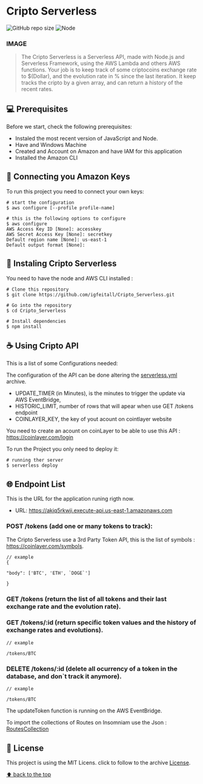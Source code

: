 # Cripto Serverless

<!---Esses são exemplos. Veja https://shields.io para outras pessoas ou para personalizar este conjunto de escudos. Você pode querer incluir dependências, status do projeto e informações de licença aqui--->

![GitHub repo size](https://img.shields.io/github/repo-size/iuricode/README-template?style=for-the-badge)
![Node](https://img.shields.io/node/v/serverless?style=for-the-badge)


### IMAGE
 
> The Cripto Serverless is a Serverless API, made with Node.js and Serverless Framework, using the AWS Lambda and others AWS functions. Your job is to keep track of some criptocoins exchange rate to $(Dollar), and the evolution rate in % since the last iteration. It keep tracks the cripto by a given array, and can return a history of the recent rates.

## 💻 Prerequisites

Before we start, check the following prerequisites:

* Instaled the most recent version of JavaScript and Node.
* Have and Windows Machine
* Created and Account on Amazon and have IAM for this application
* Installed the Amazon CLI

## 🤖 Connecting you Amazon Keys

To run this project you need to connect your own keys:

```
# start the configuration
$ aws configure [--profile profile-name]

# this is the following options to configure
$ aws configure
AWS Access Key ID [None]: accesskey
AWS Secret Access Key [None]: secretkey
Default region name [None]: us-east-1
Default output format [None]: 
```


## 🚀 Instaling Cripto Serverless

You need to have the node and AWS CLI installed :

```
# Clone this repository
$ git clone https://github.com/igfeitall/Cripto_Serverless.git

# Go into the repository
$ cd Cripto_Serverless

# Install dependencies
$ npm install
```

## ☕ Using Cripto API

This is a list of some Configurations needed:
 
  The configuration of the API can be done altering the [serverless.yml](https://github.com/igfeitall/Cripto_Serverless/blob/main/serverless.yml) archive.

  * UPDATE_TIMER (in Minutes), is the minutes to trigger the update via AWS EventBridge,
  * HISTORIC_LIMIT, number of rows that will apear when use GET /tokens endpoint
  * COINLAYER_KEY, the key of yout acount on cointlayer website

  You need to create an acount on coinLayer to be able to use this API : https://coinlayer.com/login

To run the Project you only need to deploy it:

```
# running ther server
$ serverless deploy
```

## 🌐 Endpoint List

  This is the URL for the application runing rigth now.
   - URL: https://akjq5rkwji.execute-api.us-east-1.amazonaws.com

  ### POST /tokens (add one or many tokens to track):

  The Cripto Serverless use a 3rd Party Token API, this is the list of symbols : https://coinlayer.com/symbols.

  ```
  // example
  { 

  "body": ['BTC', 'ETH', `DOGE`']

  }
  ```

  ### GET /tokens (return the list of all tokens and their last exchange rate and the evolution rate).

  ### GET /tokens/:id (return specific token values and the history of exchange rates and evolutions).
  
  ```
  // example

  /tokens/BTC
  ```

  ### DELETE /tokens/:id (delete all ocurrency of a token in the database, and don`t track it anymore).

  ```
  // example
  
  /tokens/BTC
  ```

  The updateToken function is running on the AWS EventBridge.

  To import the collections of Routes on Insomniam use the Json : [RoutesCollection](https://github.com/igfeitall/Cripto_Serverless/blob/main/RoutesCollection.json)

## 📝 License

This project is using the MIT Licens. click to follow to the archive [License](https://github.com/igfeitall/Cripto_Serverless/blob/main/LICENSE).

[⬆ back to the top](#Cripto_Serverless)<br>
